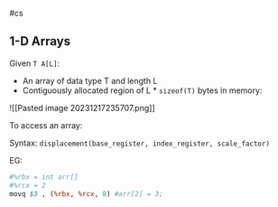 #cs 

## 1-D Arrays

Given `T A[L]`:
- An array of data type T and length L  
- Contiguously allocated region of L * `sizeof(T)` bytes in memory:

![[Pasted image 20231217235707.png]]

To access an array:

Syntax: `displacement(base_register, index_register, scale_factor)`


EG: 
```perl
#%rbx = int arr[]
#%rcx = 2
movq $3 , (%rbx, %rcx, 8) #arr[2] = 3;
```